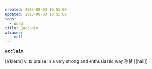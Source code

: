 ```yaml
---
created: 2023-08-03 10:55:00
updated: 2023-08-03 10:55:08
tags:
  - Word
title: 📖acclaim
aliases:
  - null
---
```


<pre><strong>acclaim</strong></pre>
[əˈkleɪm]
v. to praise in a very strong and enthusiastic way 称赞
[[hail]]
